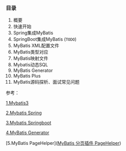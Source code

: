 ### 目录



1. 概要
2. 快速开始
3. Spring集成MyBatis
4. SpringBoot集成MyBatis (`TODO`)
5. MyBatis XML配置文件
6. MyBatis类型对应
7. MyBatis映射文件
8. Mybatis动态SQL
9. MyBatis Generator
10. MyBatis Plus
11. MyBatis源码探析、面试常见问题





参考：

[1.Mybatis3](https://mybatis.org/mybatis-3/zh/index.html)

[2.Mybatis Spring](http://mybatis.org/spring/zh/)

[3.Mybatis Springboot](https://mybatis.org/spring-boot-starter/mybatis-spring-boot-autoconfigure/)

[4.MyBatis Generator](https://mybatis.org/generator/index.html)

[5.MyBatis PageHelper]([MyBatis 分页插件 PageHelper](https://pagehelper.github.io/))


